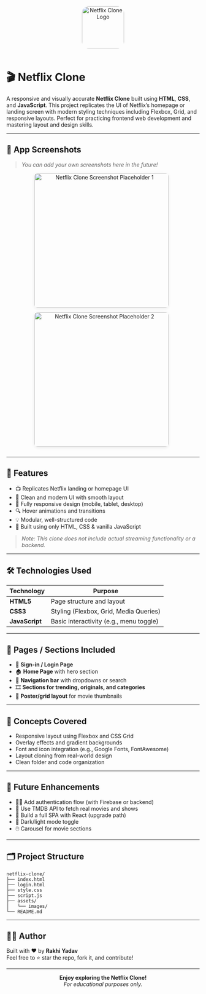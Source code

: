 <p align="center">
  <img src="https://em-content.zobj.net/thumbs/240/apple/354/clapper-board_1f3ac.png" alt="Netflix Clone Logo" width="110" height="110" style="border-radius: 18px; margin-bottom: 16px;"/>
</p>

# 🎬 Netflix Clone

A responsive and visually accurate **Netflix Clone** built using **HTML**, **CSS**, and **JavaScript**. This project replicates the UI of Netflix’s homepage or landing screen with modern styling techniques including Flexbox, Grid, and responsive layouts. Perfect for practicing frontend web development and mastering layout and design skills.

---

## 📸 App Screenshots

> _You can add your own screenshots here in the future!_

<p align="center">
  <img src="https://via.placeholder.com/350x200?text=Netflix+Clone+Screenshot+1" width="350" alt="Netflix Clone Screenshot Placeholder 1" style="margin: 0 8px 12px 0; border-radius: 8px; box-shadow: 0 2px 8px rgba(0,0,0,0.08);" />
  <img src="https://via.placeholder.com/350x200?text=Netflix+Clone+Screenshot+2" width="350" alt="Netflix Clone Screenshot Placeholder 2" style="margin: 0 8px 12px 0; border-radius: 8px; box-shadow: 0 2px 8px rgba(0,0,0,0.08);" />
</p>

---

## 🎯 Features

- 📺 Replicates Netflix landing or homepage UI
- 🎨 Clean and modern UI with smooth layout
- 📱 Fully responsive design (mobile, tablet, desktop)
- 🔍 Hover animations and transitions
- 💡 Modular, well-structured code
- 🧱 Built using only HTML, CSS & vanilla JavaScript

> *Note: This clone does not include actual streaming functionality or a backend.*

---

## 🛠️ Technologies Used

| Technology | Purpose                                     |
|------------|---------------------------------------------|
| **HTML5**      | Page structure and layout                   |
| **CSS3**       | Styling (Flexbox, Grid, Media Queries)      |
| **JavaScript** | Basic interactivity (e.g., menu toggle)     |

---

## 📌 Pages / Sections Included

- 🔐 **Sign-in / Login Page**
- 🏠 **Home Page** with hero section
- 🔎 **Navigation bar** with dropdowns or search
- 🎞️ **Sections for trending, originals, and categories**
- 🎨 **Poster/grid layout** for movie thumbnails

---

## 🧠 Concepts Covered

- Responsive layout using Flexbox and CSS Grid
- Overlay effects and gradient backgrounds
- Font and icon integration (e.g., Google Fonts, FontAwesome)
- Layout cloning from real-world design
- Clean folder and code organization

---

## 🌱 Future Enhancements

- 🧑‍💻 Add authentication flow (with Firebase or backend)
- 📁 Use TMDB API to fetch real movies and shows
- 🎥 Build a full SPA with React (upgrade path)
- 🌙 Dark/light mode toggle
- 🖱️ Carousel for movie sections

---

## 🗂️ Project Structure

```
netflix-clone/
├── index.html
├── login.html
├── style.css
├── script.js
├── assets/
│   └── images/
└── README.md
```

---

## 👩‍💻 Author

Built with ❤️ by **Rakhi Yadav**  
Feel free to ⭐️ star the repo, fork it, and contribute!

---

<p align="center">
  <b>Enjoy exploring the Netflix Clone!</b><br>
  <i>For educational purposes only.</i>
</p>
